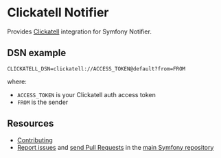 Clickatell Notifier
===================

Provides [Clickatell](https://www.clickatell.com) integration for Symfony Notifier.

DSN example
-----------

```
CLICKATELL_DSN=clickatell://ACCESS_TOKEN@default?from=FROM
```

where:
 - `ACCESS_TOKEN` is your Clickatell auth access token
 - `FROM` is the sender

Resources
---------

  * [Contributing](https://symfony.com/doc/current/contributing/index.html)
  * [Report issues](https://github.com/symfony/symfony/issues) and
    [send Pull Requests](https://github.com/symfony/symfony/pulls)
    in the [main Symfony repository](https://github.com/symfony/symfony)
